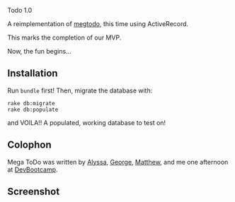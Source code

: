 Todo 1.0

A reimplementation of [megtodo](https://github.com/enocom/megtodo), this time using ActiveRecord.

This marks the completion of our MVP. 

Now, the fun begins...


Installation
------------

Run ```bundle``` first! Then, migrate the database with:

```
rake db:migrate
rake db:populate
```

and VOILA!! A populated, working database to test on!


Colophon
--------
Mega ToDo was written by [Alyssa](https://github.com/alyraz), [George](https://github.com/6e0r9e), [Matthew](https://github.com/matthewhaguemh), and me one afternoon at [DevBootcamp](http://www.devbootcamp.com).

Screenshot
----------

